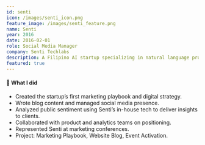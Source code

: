 ```yaml
---
id: senti
icon: /images/senti_icon.png
feature_image: /images/senti_feature.png
name: Senti
year: 2016
date: 2016-02-01
role: Social Media Manager
company: Senti Techlabs
description: A Filipino AI startup specializing in natural language processing and sentiment analysis tailored to local languages and dialects.
featured: true
---
```


#### 🔧 What I did

- Created the startup’s first marketing playbook and digital strategy.
- Wrote blog content and managed social media presence.
- Analyzed public sentiment using Senti’s in-house tech to deliver insights to clients.
- Collaborated with product and analytics teams on positioning.
- Represented Senti at marketing conferences.
- Project: Marketing Playbook, Website Blog, Event Activation.